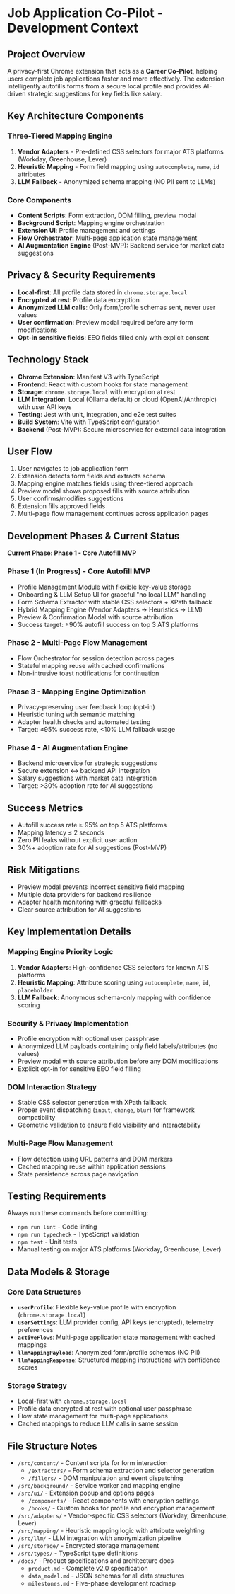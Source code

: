 # Job Application Co-Pilot - Development Context

## Project Overview
A privacy-first Chrome extension that acts as a **Career Co-Pilot**, helping users complete job applications faster and more effectively. The extension intelligently autofills forms from a secure local profile and provides AI-driven strategic suggestions for key fields like salary.

## Key Architecture Components

### Three-Tiered Mapping Engine
1. **Vendor Adapters** - Pre-defined CSS selectors for major ATS platforms (Workday, Greenhouse, Lever)
2. **Heuristic Mapping** - Form field mapping using `autocomplete`, `name`, `id` attributes
3. **LLM Fallback** - Anonymized schema mapping (NO PII sent to LLMs)

### Core Components
- **Content Scripts**: Form extraction, DOM filling, preview modal
- **Background Script**: Mapping engine orchestration
- **Extension UI**: Profile management and settings
- **Flow Orchestrator**: Multi-page application state management
- **AI Augmentation Engine** (Post-MVP): Backend service for market data suggestions

## Privacy & Security Requirements
- **Local-first**: All profile data stored in `chrome.storage.local`
- **Encrypted at rest**: Profile data encryption
- **Anonymized LLM calls**: Only form/profile schemas sent, never user values
- **User confirmation**: Preview modal required before any form modifications
- **Opt-in sensitive fields**: EEO fields filled only with explicit consent

## Technology Stack
- **Chrome Extension**: Manifest V3 with TypeScript
- **Frontend**: React with custom hooks for state management
- **Storage**: `chrome.storage.local` with encryption at rest
- **LLM Integration**: Local (Ollama default) or cloud (OpenAI/Anthropic) with user API keys
- **Testing**: Jest with unit, integration, and e2e test suites
- **Build System**: Vite with TypeScript configuration
- **Backend** (Post-MVP): Secure microservice for external data integration

## User Flow
1. User navigates to job application form
2. Extension detects form fields and extracts schema
3. Mapping engine matches fields using three-tiered approach
4. Preview modal shows proposed fills with source attribution
5. User confirms/modifies suggestions
6. Extension fills approved fields
7. Multi-page flow management continues across application pages

## Development Phases & Current Status
**Current Phase: Phase 1 - Core Autofill MVP**

### Phase 1 (In Progress) - Core Autofill MVP
- Profile Management Module with flexible key-value storage
- Onboarding & LLM Setup UI for graceful "no local LLM" handling
- Form Schema Extractor with stable CSS selectors + XPath fallback
- Hybrid Mapping Engine (Vendor Adapters → Heuristics → LLM)
- Preview & Confirmation Modal with source attribution
- Success target: ≥90% autofill success on top 3 ATS platforms

### Phase 2 - Multi-Page Flow Management
- Flow Orchestrator for session detection across pages
- Stateful mapping reuse with cached confirmations
- Non-intrusive toast notifications for continuation

### Phase 3 - Mapping Engine Optimization
- Privacy-preserving user feedback loop (opt-in)
- Heuristic tuning with semantic matching
- Adapter health checks and automated testing
- Target: ≥95% success rate, <10% LLM fallback usage

### Phase 4 - AI Augmentation Engine
- Backend microservice for strategic suggestions
- Secure extension ↔ backend API integration
- Salary suggestions with market data integration
- Target: >30% adoption rate for AI suggestions

## Success Metrics
- Autofill success rate ≥ 95% on top 5 ATS platforms
- Mapping latency ≤ 2 seconds
- Zero PII leaks without explicit user action
- 30%+ adoption rate for AI suggestions (Post-MVP)

## Risk Mitigations
- Preview modal prevents incorrect sensitive field mapping
- Multiple data providers for backend resilience
- Adapter health monitoring with graceful fallbacks
- Clear source attribution for AI suggestions

## Key Implementation Details

### Mapping Engine Priority Logic
1. **Vendor Adapters**: High-confidence CSS selectors for known ATS platforms
2. **Heuristic Mapping**: Attribute scoring using `autocomplete`, `name`, `id`, `placeholder`
3. **LLM Fallback**: Anonymous schema-only mapping with confidence scoring

### Security & Privacy Implementation
- Profile encryption with optional user passphrase
- Anonymized LLM payloads containing only field labels/attributes (no values)
- Preview modal with source attribution before any DOM modifications
- Explicit opt-in for sensitive EEO field filling

### DOM Interaction Strategy
- Stable CSS selector generation with XPath fallback
- Proper event dispatching (`input`, `change`, `blur`) for framework compatibility
- Geometric validation to ensure field visibility and interactability

### Multi-Page Flow Management
- Flow detection using URL patterns and DOM markers
- Cached mapping reuse within application sessions
- State persistence across page navigation

## Testing Requirements
Always run these commands before committing:
- `npm run lint` - Code linting
- `npm run typecheck` - TypeScript validation
- `npm test` - Unit tests
- Manual testing on major ATS platforms (Workday, Greenhouse, Lever)

## Data Models & Storage
### Core Data Structures
- **`userProfile`**: Flexible key-value profile with encryption (`chrome.storage.local`)
- **`userSettings`**: LLM provider config, API keys (encrypted), telemetry preferences
- **`activeFlows`**: Multi-page application state management with cached mappings
- **`llmMappingPayload`**: Anonymized form/profile schemas (NO PII)
- **`llmMappingResponse`**: Structured mapping instructions with confidence scores

### Storage Strategy
- Local-first with `chrome.storage.local`
- Profile data encrypted at rest with optional user passphrase
- Flow state management for multi-page applications
- Cached mappings to reduce LLM calls in same session

## File Structure Notes
- `/src/content/` - Content scripts for form interaction
  - `/extractors/` - Form schema extraction and selector generation
  - `/fillers/` - DOM manipulation and event dispatching
- `/src/background/` - Service worker and mapping engine
- `/src/ui/` - Extension popup and options pages
  - `/components/` - React components with encryption settings
  - `/hooks/` - Custom hooks for profile and encryption management
- `/src/adapters/` - Vendor-specific CSS selectors (Workday, Greenhouse, Lever)
- `/src/mapping/` - Heuristic mapping logic with attribute weighting
- `/src/llm/` - LLM integration with anonymization pipeline
- `/src/storage/` - Encrypted storage management
- `/src/types/` - TypeScript type definitions
- `/docs/` - Product specifications and architecture docs
  - `product.md` - Complete v2.0 specification
  - `data_model.md` - JSON schemas for all data structures
  - `milestones.md` - Five-phase development roadmap